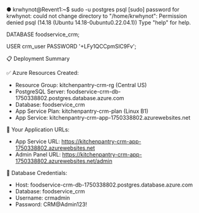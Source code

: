 
● krwhynot@Revent1:~$ sudo -u postgres psql
[sudo] password for krwhynot:
could not change directory to "/home/krwhynot": Permission denied
psql (14.18 (Ubuntu 14.18-0ubuntu0.22.04.1))
Type "help" for help.

DATABASE foodservice_crm;

USER crm_user 
PASSWORD '+LFy1QCCpmSlC9Fv';


📋 Deployment Summary

  ✅ Azure Resources Created:
  - Resource Group: kitchenpantry-crm-rg (Central US)
  - PostgreSQL Server: foodservice-crm-db-1750338802.postgres.database.azure.com
  - Database: foodservice_crm
  - App Service Plan: kitchenpantry-crm-plan (Linux B1)
  - App Service: kitchenpantry-crm-app-1750338802.azurewebsites.net

  🔗 Your Application URLs:

  - App Service URL: https://kitchenpantry-crm-app-1750338802.azurewebsites.net
  - Admin Panel URL: https://kitchenpantry-crm-app-1750338802.azurewebsites.net/admin

  🔐 Database Credentials:

  - Host: foodservice-crm-db-1750338802.postgres.database.azure.com
  - Database: foodservice_crm
  - Username: crmadmin
  - Password: CRM@Admin123!